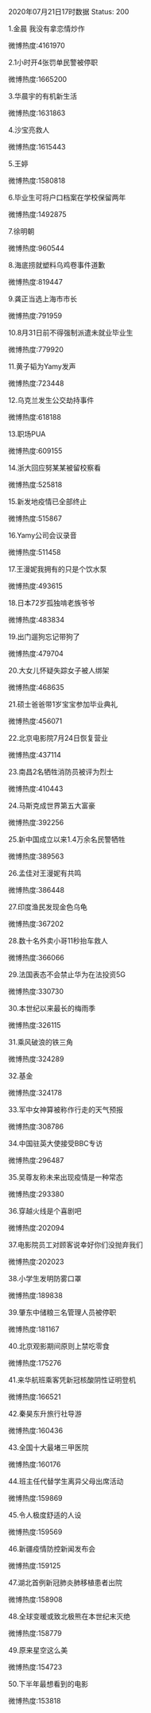 2020年07月21日17时数据
Status: 200

1.金晨 我没有拿恋情炒作

微博热度:4161970

2.1小时开4张罚单民警被停职

微博热度:1665200

3.华晨宇的有机新生活

微博热度:1631863

4.沙宝亮救人

微博热度:1615443

5.王婷

微博热度:1580818

6.毕业生可将户口档案在学校保留两年

微博热度:1492875

7.徐明朝

微博热度:960544

8.海底捞就塑料乌鸡卷事件道歉

微博热度:819447

9.龚正当选上海市市长

微博热度:791959

10.8月31日前不得强制派遣未就业毕业生

微博热度:779920

11.黄子韬为Yamy发声

微博热度:723448

12.乌克兰发生公交劫持事件

微博热度:618188

13.职场PUA

微博热度:609155

14.浙大回应努某某被留校察看

微博热度:525818

15.新发地疫情已全部终止

微博热度:515867

16.Yamy公司会议录音

微博热度:511458

17.王漫妮我拥有的只是个饮水泵

微博热度:493615

18.日本72岁孤独啃老族爷爷

微博热度:483834

19.出门遛狗忘记带狗了

微博热度:479704

20.大女儿怀疑失踪女子被人绑架

微博热度:468635

21.硕士爸爸带1岁宝宝参加毕业典礼

微博热度:456071

22.北京电影院7月24日恢复营业

微博热度:437114

23.南昌2名牺牲消防员被评为烈士

微博热度:410443

24.马斯克成世界第五大富豪

微博热度:392256

25.新中国成立以来1.4万余名民警牺牲

微博热度:389563

26.孟佳对王漫妮有共鸣

微博热度:386448

27.印度渔民发现金色乌龟

微博热度:367202

28.数十名外卖小哥11秒抬车救人

微博热度:366066

29.法国表态不会禁止华为在法投资5G

微博热度:330730

30.本世纪以来最长的梅雨季

微博热度:326115

31.乘风破浪的铁三角

微博热度:324289

32.基金

微博热度:324178

33.军中女神算被称作行走的天气预报

微博热度:308786

34.中国驻英大使接受BBC专访

微博热度:296487

35.吴尊友称未来出现疫情是一种常态

微博热度:293380

36.穿越火线是个喜剧吧

微博热度:202094

37.电影院员工对顾客说幸好你们没抛弃我们

微博热度:202023

38.小学生发明防雾口罩

微博热度:189838

39.肇东中储粮三名管理人员被停职

微博热度:181167

40.北京观影期间原则上禁吃零食

微博热度:175276

41.来华航班乘客凭新冠核酸阴性证明登机

微博热度:166521

42.秦昊东升旅行社导游

微博热度:160436

43.全国十大最堵三甲医院

微博热度:160176

44.班主任代替学生离异父母出席活动

微博热度:159869

45.令人极度舒适的人设

微博热度:159569

46.新疆疫情防控新闻发布会

微博热度:159125

47.湖北首例新冠肺炎肺移植患者出院

微博热度:158908

48.全球变暖或致北极熊在本世纪末灭绝

微博热度:158779

49.原来星空这么美

微博热度:154723

50.下半年最想看到的电影

微博热度:153818

